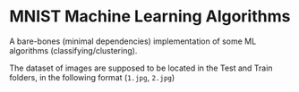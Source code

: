 # MNIST Machine Learning Algorithms

A bare-bones (minimal dependencies) implementation of some ML algorithms (classifying/clustering).

The dataset of images are supposed to be located in the Test and Train folders, in the following format (`1.jpg`, `2.jpg`)
